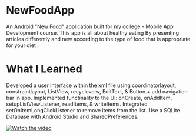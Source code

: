 # NewFoodApp
An Android "New Food" application built for my college - Mobile App Development course.
This app is all about healthy eating
By presenting articles differently and new according to the type of food that is appropriate for your diet .

# What I Learned
Developed a user interface within the xml file using coordinatorlayout, constraintlayout, ListView, recycleveiw, EditText, & Button.+ add navigation bar in app.
Implemented functinality to the UI: onCreate, onAddItem, setupListViewListener, readItems, & writeItems.
Integrated setOnItemLongClickListener to remove items from the list.
Use a SQLite Database with Android Studio and SharedPreferences.


[![Watch the video](https://j.gifs.com/EqBN7g.gif)](https://www.youtube.com/watch?v=PTXwOBAjmsY&feature=youtu.be)
